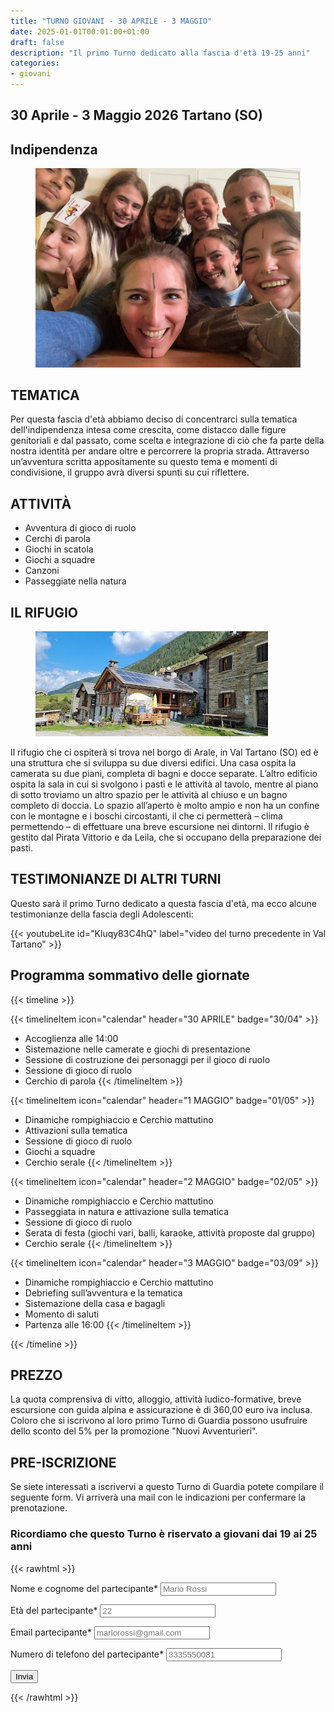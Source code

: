```yaml
---
title: "TURNO GIOVANI - 30 APRILE - 3 MAGGIO"
date: 2025-01-01T00:01:00+01:00
draft: false
description: "Il primo Turno dedicato alla fascia d'età 19-25 anni"
categories: 
- giovani
---
```



## 30 Aprile - 3 Maggio 2026 Tartano (SO)

## Indipendenza

<figure>
      <img class=responsive-image src="gruppo.jpeg" alt="Persone giocano al tavolo" />
</figure>

## TEMATICA

Per questa fascia d'età abbiamo deciso di concentrarci sulla tematica dell'indipendenza intesa come crescita, come distacco dalle figure genitoriali e dal passato, come scelta e integrazione di ciò che fa parte della nostra identità per andare oltre e percorrere la propria strada. Attraverso un’avventura scritta appositamente su questo tema e momenti di condivisione, il gruppo avrà diversi spunti su cui riflettere.

## ATTIVITÀ

- Avventura di gioco di ruolo
- Cerchi di parola
- Giochi in scatola
- Giochi a squadre
- Canzoni
- Passeggiate nella natura

## IL RIFUGIO

<figure>
      <img class=responsive-image src="rifugio.jpeg" alt="Persone giocano al tavolo" />
</figure>

Il rifugio che ci ospiterà si trova nel borgo di Arale, in Val Tartano (SO) ed è una struttura che si sviluppa su due diversi edifici. Una casa ospita la camerata su due piani, completa di bagni e docce separate. L’altro edificio ospita la sala in cui si svolgono i pasti e le attività al tavolo, mentre al piano di sotto troviamo un altro spazio per le attività al chiuso e un bagno completo di doccia.  Lo spazio all’aperto è molto ampio e non ha un confine con le montagne e i boschi circostanti, il che ci permetterà – clima permettendo – di effettuare una breve escursione nei dintorni.
Il rifugio è gestito dal Pirata Vittorio e da Leila, che si occupano della preparazione dei pasti.

## TESTIMONIANZE DI ALTRI TURNI

 Questo sarà il primo Turno dedicato a questa fascia d'età, ma ecco alcune testimonianze della fascia degli Adolescenti:

{{< youtubeLite id="Kluqy83C4hQ" label="video del turno precedente in Val Tartano" >}}

## Programma sommativo delle giornate

{{< timeline >}}

{{< timelineItem icon="calendar" header="30 APRILE" badge="30/04" >}}

- Accoglienza alle 14:00
- Sistemazione nelle camerate e giochi di presentazione
- Sessione di costruzione dei personaggi per il gioco di ruolo
- Sessione di gioco di ruolo
- Cerchio di parola
{{< /timelineItem >}}

{{< timelineItem icon="calendar" header="1 MAGGIO" badge="01/05" >}}

- Dinamiche rompighiaccio e Cerchio mattutino
- Attivazioni sulla tematica
- Sessione di gioco di ruolo
- Giochi a squadre
- Cerchio serale
{{< /timelineItem >}}

{{< timelineItem icon="calendar" header="2 MAGGIO" badge="02/05" >}}

- Dinamiche rompighiaccio e Cerchio mattutino
- Passeggiata in natura e attivazione sulla tematica
- Sessione di gioco di ruolo
- Serata di festa (giochi vari, balli, karaoke, attività proposte dal gruppo)
- Cerchio serale
{{< /timelineItem >}}

{{< timelineItem icon="calendar" header="3 MAGGIO" badge="03/09" >}}

- Dinamiche rompighiaccio e Cerchio mattutino
- Debriefing sull’avventura e la tematica
- Sistemazione della casa e bagagli
- Momento di saluti
- Partenza alle 16:00
{{< /timelineItem >}}

{{< /timeline >}}

## PREZZO

La quota comprensiva di vitto, alloggio, attività ludico-formative, breve escursione con guida alpina e assicurazione è di 360,00 euro iva inclusa.
Coloro che si iscrivono al loro primo Turno di Guardia possono usufruire dello sconto del 5% per la promozione "Nuovi Avventurieri".

## PRE-ISCRIZIONE

Se siete interessati a iscrivervi a questo Turno di Guardia potete compilare
il seguente form. Vi arriverà una mail con le indicazioni per confermare la prenotazione.

### Ricordiamo che questo Turno è riservato a giovani dai 19 ai 25 anni

{{< rawhtml >}}
<form action="https://docs.google.com/forms/d/e/1FAIpQLSeDWm8uJErrrqdCo_Bblex5aIJx_n8rMFTFBSZfUVribjRrKw/formResponse" method="post" target="hidden_iframe" onsubmit="submitted=true">
  <label>Nome e cognome del partecipante*</label>
        <input type="text" placeholder="Mario Rossi" class="form-input" name="entry.1765439111" required>

   <label>Età del partecipante*</label>
        <input type="text" placeholder="22" class="form-input" name="entry.1623645537" required>

  <label>Email partecipante*</label>
        <input type="email" placeholder="mariorossi@gmail.com" class="form-input" name="entry.72042641" required>

  <label>Numero di telefono del partecipante*</label>
        <input type="text" placeholder="3335550081" class="form-input" name="entry.721369235" required>

   <button type="submit">Invia</button>
</form>
{{< /rawhtml >}}
